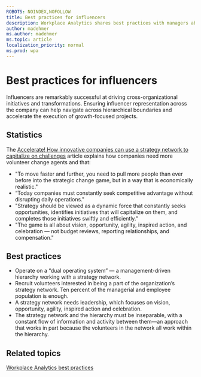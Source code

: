 ```yaml
---
ROBOTS: NOINDEX,NOFOLLOW
title: Best practices for influencers
description: Workplace Analytics shares best practices with managers about influencers
author: madehmer
ms.author: madehmer
ms.topic: article
localization_priority: normal 
ms.prod: wpa
---
```


# Best practices for influencers

Influencers are remarkably successful at driving cross-organizational initiatives and transformations. Ensuring influencer representation across the company can help navigate across hierarchical boundaries and accelerate the execution of growth-focused projects.

## Statistics

The [Accelerate! How innovative companies can use a strategy network to capitalize on challenges](https://insights.office.com/management-strategy/strategy-network-how-innovative-companies-capitalize/) article explains how companies need more volunteer change agents and that:

* "To move faster and further, you need to pull more people than ever before into the strategic change game, but in a way that is economically realistic."
* “Today companies must constantly seek competitive advantage without disrupting daily operations."
* "Strategy should be viewed as a dynamic force that constantly seeks opportunities, identifies initiatives that will capitalize on them, and completes those initiatives swiftly and efficiently."
* "The game is all about vision, opportunity, agility, inspired action, and celebration — not budget reviews, reporting relationships, and compensation."

## Best practices

* Operate on a “dual operating system” — a management-driven hierarchy working with a strategy network.  
* Recruit volunteers interested in being a part of the organization’s strategy network. Ten percent of the managerial and employee population is enough.  
* A strategy network needs leadership, which focuses on vision, opportunity, agility, inspired action and celebration.
* The strategy network and the hierarchy must be inseparable, with a constant flow of information and activity between them—an approach that works in part because the volunteers in the network all work within the hierarchy.

## Related topics

[Workplace Analytics best practices](gm-best-practices.md)
